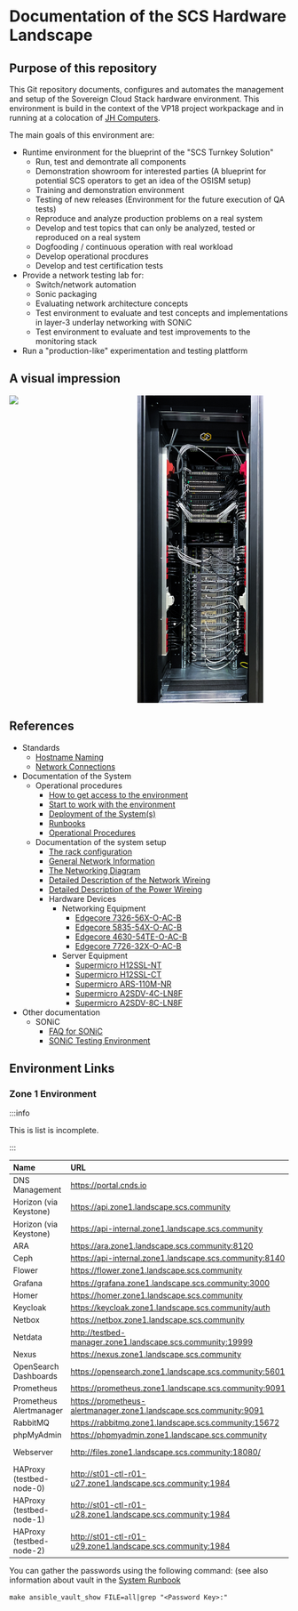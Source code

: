 # Documentation of the SCS Hardware Landscape

## Purpose of this repository

This Git repository documents, configures and automates the management and setup of the Sovereign Cloud Stack hardware environment.
This environment is build in the context of the VP18 project workpackage and in running at a colocation of [JH Computers](https://jh-computers.de/).

The main goals of this environment are:

* Runtime environment for the blueprint of the "SCS Turnkey Solution"
  * Run, test and demontrate all components
  * Demonstration showroom for interested parties
    (A blueprint for potential SCS operators to get an idea of the OSISM setup)
  * Training and demonstration environment
  * Testing of new releases
    (Environment for the future execution of QA tests)
  * Reproduce and analyze production problems on a real system
  * Develop and test topics that can only be analyzed, tested or reproduced on a real system
  * Dogfooding / continuous operation with real workload
  * Develop operational procdures
  * Develop and test certification tests
* Provide a network testing lab for:
  * Switch/network automation
  * Sonic packaging
  * Evaluating network architecture concepts
  * Test environment to evaluate and test concepts and implementations in layer-3 underlay networking with SONiC
  * Test environment to evaluate and test improvements to the monitoring stack
* Run a "production-like" experimentation and testing plattform

## A visual impression

<div style="display: flex">
    <img src="documentation/assets/rack/rack_frontside.JPG" style="width: 45%;" >&nbsp;
    <img src="documentation/assets/rack/rack_backside.JPG" style="width: 45%;" />
</div>

## References

* Standards
  * [Hostname Naming](documentation/standards/Hostname_Naming.md)
  * [Network Connections](documentation/standards/System_Network_Connections.md)
* Documentation of the System
  * Operational procedures
    * [How to get access to the environment](documentation/System_Runbooks.md#how-to-get-access)
    * [Start to work with the environment](documentation/System_Usage.md)
    * [Deployment of the System(s)](documentation/System_Deployment.md)
    * [Runbooks](documentation/System_Runbooks.md)
    * [Operational Procedures](documentation/System_Operational_Workflows.md)
  * Documentation of the system setup
    * [The rack configuration](documentation/System_Rack_Setup.md)
    * [General Network Information](documentation/System_Networks.md)
    * [The Networking Diagram](documentation/System_Network_Diagram.md)
    * [Detailed Description of the Network Wireing](documentation/System_Network_Wireing.md)
    * [Detailed Description of the Power Wireing](documentation/System_Power_Wireing.md)
    * Hardware Devices
      * Networking Equipment
        * [Edgecore 7326-56X-O-AC-B](documentation/devices/network/Edgecore_7326-56X-O-AC-B.md)
        * [Edgecore 5835-54X-O-AC-B](documentation/devices/network/Edgecore_5835-54X-O-AC-B.md)
        * [Edgecore 4630-54TE-O-AC-B](documentation/devices/network/Edgecore_4630-54TE-O-AC-B.md)
        * [Edgecore 7726-32X-O-AC-B](documentation/devices/network/Edgecore_7726-32X-O-AC-B.md)
      * Server Equipment
        * [Supermicro H12SSL-NT](documentation/devices/servers/Supermicro_H12SSL-NT.md)
        * [Supermicro H12SSL-CT](documentation/devices/servers/Supermicro_H12SSL-CT.md)
        * [Supermicro ARS-110M-NR](documentation/devices/servers/Supermicro_ARS-110M-NR.md)
        * [Supermicro A2SDV-4C-LN8F](documentation/devices/servers/Supermicro_A2SDV-4C-LN8F.md)
        * [Supermicro A2SDV-8C-LN8F](documentation/devices/servers/Supermicro_A2SDV-8C-LN8F.md)
* Other documentation
  * SONiC
    * [FAQ for SONiC](documentation/sonic/FAQ_SONiC.md)
    * [SONiC Testing Environment](documentation/sonic/SONiC_Testing.md)


## Environment Links

### Zone 1 Environment

:::info

This is list is incomplete.

:::

| Name                     | URL                                                                | Username     | Password Key                   | Note            |
|:-------------------------|:-------------------------------------------------------------------|:-------------|:------------------------------ |:----------------|
| DNS Management           | https://portal.cnds.io                                             | <personal>   |                                |                 |
| Horizon (via Keystone)   | https://api.zone1.landscape.scs.community                          | admin        | keystone_admin_password        | domain: default |
| Horizon (via Keystone)   | https://api-internal.zone1.landscape.scs.community                 | admin        | keystone_admin_password        | domain: default |
| ARA                      | https://ara.zone1.landscape.scs.community:8120                     | ara          | ara_password                   |                 |
| Ceph                     | https://api-internal.zone1.landscape.scs.community:8140            | admin        |                                |                 |
| Flower                   | https://flower.zone1.landscape.scs.community                       |              |                                |                 |
| Grafana                  | https://grafana.zone1.landscape.scs.community:3000                 | admin        | grafana_admin_password         |                 |
| Homer                    | https://homer.zone1.landscape.scs.community                        |              |                                |                 |
| Keycloak                 | https://keycloak.zone1.landscape.scs.community/auth                | admin        |                                |                 |
| Netbox                   | https://netbox.zone1.landscape.scs.community                       | admin        | password                       |                 |
| Netdata                  | http://testbed-manager.zone1.landscape.scs.community:19999         |              |                                |                 |
| Nexus                    | https://nexus.zone1.landscape.scs.community                        | admin        |                                |                 |
| OpenSearch Dashboards    | https://opensearch.zone1.landscape.scs.community:5601              | opensearch   | opensearch_dashboards_password |                 |
| Prometheus               | https://prometheus.zone1.landscape.scs.community:9091              | admin        |                                |                 |
| Prometheus Alertmanager  | https://prometheus-alertmanager.zone1.landscape.scs.community:9091 | admin        |                                |                 |
| RabbitMQ                 | https://rabbitmq.zone1.landscape.scs.community:15672               | openstack    | rabbitmq_password              |                 |
| phpMyAdmin               | https://phpmyadmin.zone1.landscape.scs.community                   | root         | database_password              |                 |
| Webserver                | http://files.zone1.landscape.scs.community:18080/                  | n/a          | n/a                            | Install Files   |
| HAProxy (testbed-node-0) | http://st01-ctl-r01-u27.zone1.landscape.scs.community:1984         | openstack    |                                |                 |
| HAProxy (testbed-node-1) | http://st01-ctl-r01-u28.zone1.landscape.scs.community:1984         | openstack    |                                |                 |
| HAProxy (testbed-node-2) | http://st01-ctl-r01-u29.zone1.landscape.scs.community:1984         | openstack    |                                |                 |

You can gather the passwords using the following command:
(see also information about vault in the [System Runbook](documentation/System_Runbooks.md)
```
make ansible_vault_show FILE=all|grep "<Password Key>:"
```
